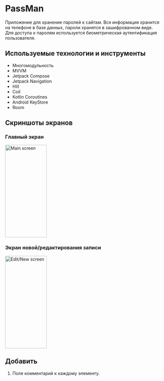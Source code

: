 # PassMan
Приложение для хранение паролей к сайтам. Вся информация хранится на телефоне в базе данных, пароли хранятся в зашифрованном виде. Для доступа к паролям используется биометрическая аутентификация пользователя.

## Используемые технологии и инструменты
- Многомодульность
- MVVM
- Jetpack Compose
- Jetpack Navigation
- Hilt
- Coil
- Kotlin Coroutines
- Android KeyStore
- Room

## Скриншоты экранов

### Главный экран
<img src="https://github.com/besmax/PassMan/assets/88286767/63bb74cc-0b63-4aa9-bc7a-103d6d7f7d32"  width="135" height="300" alt="Main screen">

### Экран новой/редактирования записи
<img src="https://github.com/besmax/PassMan/assets/88286767/fc3a4f9e-2ac9-4e1b-b249-38e6d9853ef6"  width="135" height="300" alt="Edit/New screen">

## Добавить
1) Поле комментарий к каждому элементу.
